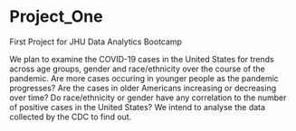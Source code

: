 # Project_One
First Project for JHU Data Analytics Bootcamp

We plan to examine the COVID-19 cases in the United States for trends across age groups, gender and race/ethnicity over the course of the pandemic.  Are more cases occuring in younger people as the pandemic progresses?  Are the cases in older Americans increasing or decreasing over time?  Do race/ethnicity or gender have any correlation to the number of positive cases in the United States?  We intend to analyse the data collected by the CDC to find out.
